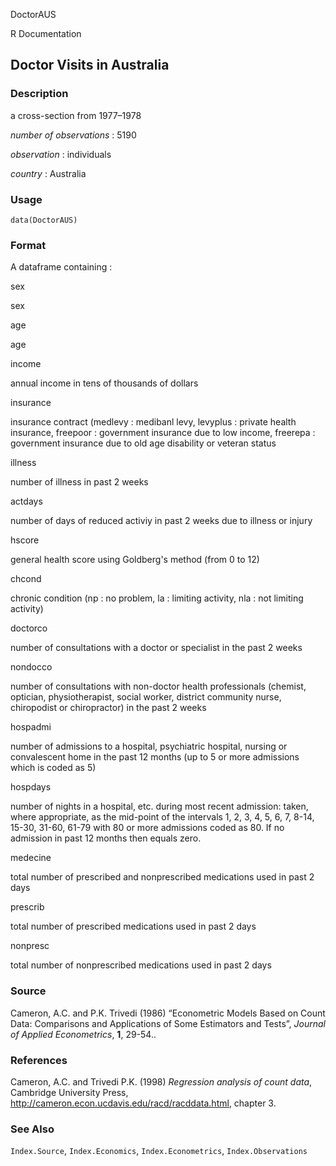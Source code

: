 DoctorAUS

R Documentation

## Doctor Visits in Australia

### Description

a cross-section from 1977–1978

_number of observations_ : 5190

_observation_ : individuals

_country_ : Australia

### Usage

    data(DoctorAUS)

### Format

A dataframe containing :

sex

sex

age

age

income

annual income in tens of thousands of dollars

insurance

insurance contract (medlevy : medibanl levy, levyplus : private health
insurance, freepoor : government insurance due to low income, freerepa :
government insurance due to old age disability or veteran status

illness

number of illness in past 2 weeks

actdays

number of days of reduced activiy in past 2 weeks due to illness or injury

hscore

general health score using Goldberg's method (from 0 to 12)

chcond

chronic condition (np : no problem, la : limiting activity, nla : not limiting
activity)

doctorco

number of consultations with a doctor or specialist in the past 2 weeks

nondocco

number of consultations with non-doctor health professionals (chemist,
optician, physiotherapist, social worker, district community nurse,
chiropodist or chiropractor) in the past 2 weeks

hospadmi

number of admissions to a hospital, psychiatric hospital, nursing or
convalescent home in the past 12 months (up to 5 or more admissions which is
coded as 5)

hospdays

number of nights in a hospital, etc. during most recent admission: taken,
where appropriate, as the mid-point of the intervals 1, 2, 3, 4, 5, 6, 7,
8-14, 15-30, 31-60, 61-79 with 80 or more admissions coded as 80. If no
admission in past 12 months then equals zero.

medecine

total number of prescribed and nonprescribed medications used in past 2 days

prescrib

total number of prescribed medications used in past 2 days

nonpresc

total number of nonprescribed medications used in past 2 days

### Source

Cameron, A.C. and P.K. Trivedi (1986) “Econometric Models Based on Count Data:
Comparisons and Applications of Some Estimators and Tests”, _Journal of
Applied Econometrics_, **1**, 29-54..

### References

Cameron, A.C. and Trivedi P.K. (1998) _Regression analysis of count data_,
Cambridge University Press,
<http://cameron.econ.ucdavis.edu/racd/racddata.html>, chapter 3.

### See Also

`Index.Source`, `Index.Economics`, `Index.Econometrics`, `Index.Observations`

